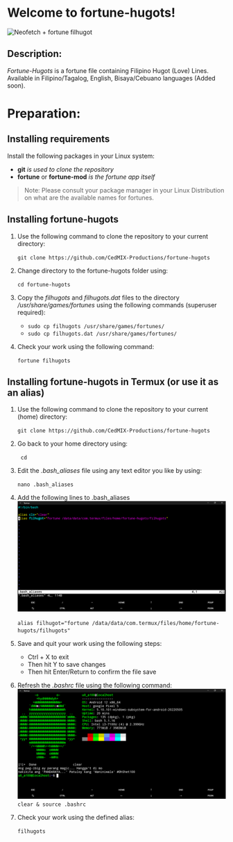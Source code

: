 
# Welcome to fortune-hugots!
![Neofetch + fortune filhugot](samples/sample1.png)
## Description:
*Fortune-Hugots* is a fortune file containing Filipino Hugot (Love) Lines. Available in Filipino/Tagalog, English, Bisaya/Cebuano languages (Added soon).
# Preparation:
## Installing requirements
Install the following packages in your Linux system:
- **git** *is used to clone the repository*
- **fortune** or **fortune-mod** *is the fortune app itself*

> Note: Please consult your package manager in your Linux Distribution on what are the available names for fortunes.
## Installing fortune-hugots
1. Use the following command to clone the repository to your current directory:

   ` git clone https://github.com/CedMIX-Productions/fortune-hugots `
2.  Change directory to the fortune-hugots folder using:

     ` cd fortune-hugots ` 
   
3. Copy the *filhugots*  and *filhugots.dat* files to the directory */usr/share/games/fortunes* using the following commands (superuser required):

    - `sudo cp filhugots /usr/share/games/fortunes/` 
    - `sudo cp filhugots.dat /usr/share/games/fortunes/ ` 
4. Check your work using the following command:

    `fortune filhugots` 

## Installing fortune-hugots in Termux (or use it as an alias)
1. Use the following command to clone the repository to your current (home) directory:

    `git clone https://github.com/CedMIX-Productions/fortune-hugots`

2. Go back to your home directory using:

   ` cd`

3. Edit the *.bash_aliases* file using any text editor you like by using:

    `nano .bash_aliases`
4.  Add the following lines to .bash_aliases
    ![Neofetch + fortune filhugot](samples/V2/termux-tutorial-v2-3.png)
    
    `alias filhugot="fortune /data/data/com.termux/files/home/fortune-hugots/filhugots"`
5. Save and quit your work using the following steps:

   - Ctrl + X to exit
   - Then hit Y to save changes
   - Then hit Enter/Return to confirm the file save
   
6. Refresh the *.bashrc* file using the following command:
    ![Neofetch + fortune filhugot](samples/V2/termux-tutorial-v2-2.png)
    `clear & source .bashrc`
7. Check your work using the defined alias:

    `filhugots`

